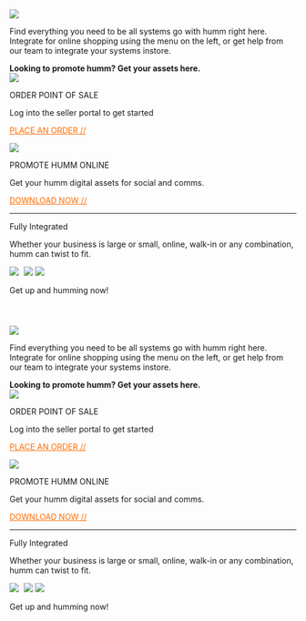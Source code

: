 <div class = "index-content" style=display:%au-only%>
    <link rel="stylesheet" href="/css/index.css">
    <div class = "big-sales">    
        <img src ="/img/index/BigSales.png">
        <div class = "big-sales-text">
            <p>
                Find everything you need to be all systems go with humm right here. Integrate for online shopping
                using the menu on the left, or get help from our team to integrate your systems instore.
            </p>
        </div>
    </div>  
    <div class = "assets">  
        <span class = "promotion"><strong>Looking to promote humm? Get your assets here.</strong></span>
        <div class = "asset-cards">
            <div class = "asset-card">
                <img class = "card-img" src = "/img/index/OrderPOS.png">
                <p class = "card-title">ORDER POINT OF SALE</p>
                <p class = "card-text">Log into the seller portal to get started</p>
                <p class = "card-link"><a href = "https://www.shophumm.com/au/tools/point-of-sale/" style = "color: #FF6C00;">PLACE AN ORDER //</a></p>
            </div>
            <div class = "asset-card">
                <img class = "card-img" src = "/img/index/PromoteOnline.png">
                <p class = "card-title">PROMOTE HUMM ONLINE</p>
                <p class = "card-text">Get your humm digital assets for social and comms.</p>
                <p class = "card-link"><a href = "https://cdn.shophumm.com/humm/uploads/sites/3/humm-merchant-assets-may2021.zip?_ga=2.185267949.553178698.1620697375-1839653092.1611205863" style = "color: #FF6C00;">DOWNLOAD NOW //</a></p>
            </div>
        </div>
    </div>
    <hr>
    <div class = "availability">
        <p class = "availability-title">Fully Integrated</p>
        <p class = "availability-text">Whether your business is large or small, online, walk-in or any combination, humm can twist to fit.</p>
        <img class = "availability-image" src = "/img/index/available-platforms.png">
        <img class = "availability-image-mb" src = "/img/index/online-platforms.png" style = "margin-left: 5px;">
        <img class = "availability-image-mb" src = "/img/index/instore-platforms.png">
        <p class = "availability-title" style = "padding-bottom: 40px;">Get up and humming now!</p>
    </div>
</div>

<div class = "index-content" style=display:%nz-only%>
    <link rel="stylesheet" href="/css/index.css">
    <div class = "big-sales">    
        <img src ="/img/index/BigSales.png">
        <div class = "big-sales-text">
            <p>
                Find everything you need to be all systems go with humm right here. Integrate for online shopping
                using the menu on the left, or get help from our team to integrate your systems instore.
            </p>
        </div>
    </div>  
    <div class = "assets">  
        <span class = "promotion"><strong>Looking to promote humm? Get your assets here.</strong></span>
        <div class = "asset-cards">
            <div class = "asset-card">
                <img class = "card-img" src = "/img/index/OrderPOS.png">
                <p class = "card-title">ORDER POINT OF SALE</p>
                <p class = "card-text">Log into the seller portal to get started</p>
                <p class = "card-link"><a href = "https://www.shophumm.com/nz/sell-with-humm/" style = "color: #FF6C00;">PLACE AN ORDER //</a></p>
            </div>
            <div class = "asset-card">
                <img class = "card-img" src = "/img/index/PromoteOnline.png">
                <p class = "card-title">PROMOTE HUMM ONLINE</p>
                <p class = "card-text">Get your humm digital assets for social and comms.</p>
                <p class = "card-link"><a href = "https://cdn.shophumm.com/humm/uploads/sites/3/humm-merchant-assets-may2021.zip?_ga=2.185267949.553178698.1620697375-1839653092.1611205863" style = "color: #FF6C00;">DOWNLOAD NOW //</a></p>
            </div>
        </div>
    </div>
    <hr>
    <div class = "availability">
        <p class = "availability-title">Fully Integrated</p>
        <p class = "availability-text">Whether your business is large or small, online, walk-in or any combination, humm can twist to fit.</p>
        <img class = "availability-image" src = "/img/index/available-platforms.png">
        <img class = "availability-image-mb" src = "/img/index/online-platforms.png" style = "margin-left: 5px;">
        <img class = "availability-image-mb" src = "/img/index/instore-platforms.png">
        <p class = "availability-title" style = "padding-bottom: 40px;">Get up and humming now!</p>
    </div>
</div>